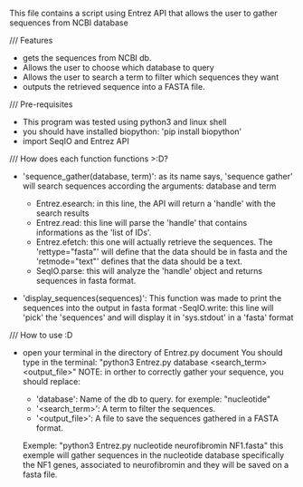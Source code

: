 This file contains a script using Entrez API that allows the user to gather sequences from NCBI database

/// Features

- gets the sequences from NCBI db.
- Allows the user to choose which database to query
- Allows the user to search a term to filter which sequences they want
- outputs the retrieved sequence into a FASTA file.

/// Pre-requisites

- This program was tested using python3 and linux shell
- you should have installed biopython: 'pip install biopython'
- import SeqIO and Entrez API

/// How does each function functions >:D?

- 'sequence_gather(database, term)': as its name says, 'sequence gather' will search sequences according the
arguments: database and term
    - Entrez.esearch: in this line, the API will return a 'handle' with the search results
    - Entrez.read: this line will parse the 'handle' that contains informations as the 'list of IDs'.
    - Entrez.efetch: this one will actually retrieve the sequences. The 'rettype="fasta"' will define
  that the data should be in fasta and the 'retmode="text"' defines that the data should be a text.
    - SeqIO.parse: this will analyze the 'handle' object and returns sequences in fasta format.

- 'display_sequences(sequences)': This function was made to print the sequences into the output in fasta format
    -SeqIO.write: this line will 'pick' the 'sequences' and will display it in 'sys.stdout' in a 'fasta' format

/// How to use :D

- open your terminal in the directory of Entrez.py document
  You should type in the terminal: "python3 Entrez.py database <search_term> <output_file>"
  NOTE: in orther to correctly gather your sequence, you should replace:
    - 'database': Name of the db to query. for exemple: "nucleotide"
    - '<search_term>': A term to filter the sequences.
    - '<output_file>': A file to save the sequences gathered in a FASTA format.
  
  Exemple: "python3 Entrez.py nucleotide neurofibromin NF1.fasta"
    this exemple will gather sequences in the nucleotide database specifically the NF1 genes, associated to
  neurofibromin and they will be saved on a fasta file.

